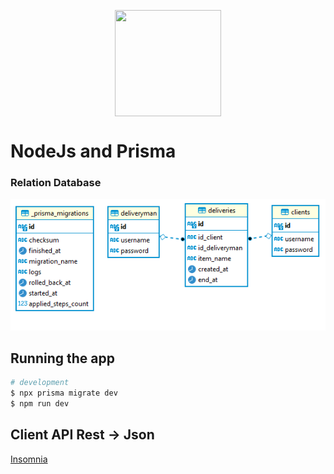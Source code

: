 <p align="center">
  <img width="170" align="center" height="170" src="https://i.pinimg.com/originals/79/64/83/796483ae19e58f77dafca3e5d4f3e06e.png">
</p>


# NodeJs and Prisma

### Relation Database

![Alt text](/assets/diagrma.png?raw=true "Title")

## Running the app

```bash
# development
$ npx prisma migrate dev
$ npm run dev
```

## Client API Rest -> Json 

[Insomnia](https://github.com/igordev2/node-delivery/blob/main/assets/insomnia.json)
